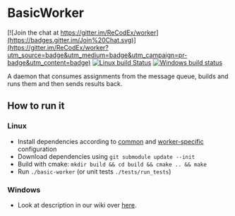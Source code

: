 # BasicWorker

[![Join the chat at https://gitter.im/ReCodEx/worker](https://badges.gitter.im/Join%20Chat.svg)](https://gitter.im/ReCodEx/worker?utm_source=badge&utm_medium=badge&utm_campaign=pr-badge&utm_content=badge)
[![Linux build Status](https://img.shields.io/travis/ReCodEx/worker/master.svg?label=Linux%20build)](https://travis-ci.org/ReCodEx/worker)
[![Windows build status](https://img.shields.io/appveyor/ci/ReCodEx/BasicWorker/master.svg?label=Windows%20build)](https://ci.appveyor.com/project/ReCodEx/basicworker/branch/master)

A daemon that consumes assignments from the message queue, builds and runs them 
and then sends results back.

## How to run it

### Linux
- Install dependencies according to [common](https://github.com/ReCodEx/GlobalWiki/wiki/System-configuration#common) and [worker-specific](https://github.com/ReCodEx/GlobalWiki/wiki/System-configuration#worker) configuration
- Download dependencies using `git submodule update --init`
- Build with cmake: `mkdir build && cd build && cmake .. && make`
- Run `./basic-worker` (or unit tests `./tests/run_tests`)

### Windows
- Look at description in our wiki over [here](https://github.com/ReCodEx/GlobalWiki/wiki/System-configuration#windows-worker).
